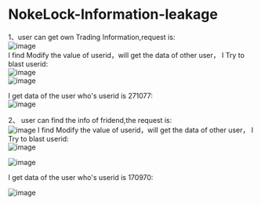 # NokeLock-Information-leakage  
1、user can get own Trading Information,request is:  
![image](https://user-images.githubusercontent.com/48674419/109622891-910ff980-7b77-11eb-9837-f68b414eacd4.png)  
I find Modify the value of userid，will get the data of other user， I Try to blast userid:  
![image](https://user-images.githubusercontent.com/48674419/109623376-0da2d800-7b78-11eb-9a95-f3e5edaf7d87.png)  
![image](https://user-images.githubusercontent.com/48674419/109623411-15fb1300-7b78-11eb-8c7c-2689f8602c06.png)

I get data of the user who's userid is 271077:  
![image](https://user-images.githubusercontent.com/48674419/109623806-7b4f0400-7b78-11eb-86ae-53fe99c4ec6c.png)

2、 user can find the info of fridend,the request is:  
![image](https://user-images.githubusercontent.com/48674419/109628096-527d3d80-7b7d-11eb-8b32-12eefa5492e3.png)
I find Modify the value of userid，will get the data of other user， I Try to blast userid:  
![image](https://user-images.githubusercontent.com/48674419/109628237-7b9dce00-7b7d-11eb-8b3e-6bf647d1c07c.png)  
  
  ![image](https://user-images.githubusercontent.com/48674419/109628274-85273600-7b7d-11eb-8450-a5e38e7ce08d.png)
  
  I get data of the user who's userid is 170970:  
  
![image](https://user-images.githubusercontent.com/48674419/109628565-dc2d0b00-7b7d-11eb-84a5-c42152d8d9cf.png)


